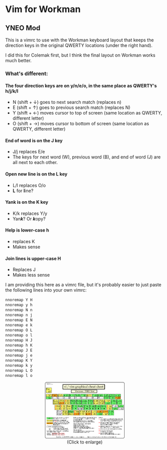 # Vim for Workman
## YNEO Mod

This is a vimrc to use with the Workman keyboard layout that keeps the direction keys in the original QWERTY locations (under the right hand).

I did this for Colemak first, but I think the final layout on Workman works much better.

### What's different:
#### The four direction keys are on y/n/e/o, in the same place as QWERTY's h/j/k/l
- N (shift + ↓) goes to next search match (replaces n)
- E (shift + ↑) goes to previous search match (replaces N)
- Y (shift + ←) moves cursor to top of screen (same location as QWERTY, different letter)
- O (shift + →) moves cursor to bottom of screen (same location as QWERTY, different letter)

#### End of word is on the J key
- J/j replaces E/e
- The keys for next word (W), previous word (B), and end of word (J) are all next to each other.

#### Open new line is on the L key
- L/l replaces O/o
- **L** for **l**ine?

#### Yank is on the K key
- K/k replaces Y/y
- Yan***k***? Or ***k***opy?

#### Help is lower-case h
- replaces K
- Makes sense
#### Join lines is upper-case H
- Replaces J
- Makes less sense

I am providing this here as a vimrc file, but it's probably easier to just paste the following lines into your own vimrc:

```
nnoremap Y H
nnoremap y h
nnoremap N n
nnoremap n j
nnoremap E N
nnoremap e k
nnoremap O L
nnoremap o l
nnoremap H J
nnoremap h K
nnoremap J E
nnoremap j e
nnoremap K Y
nnoremap k y
nnoremap L O
nnoremap l o
```

<p align="center">
 <img src="https://raw.githubusercontent.com/drewherron/workman-vim/main/workman-vim-yneo.png" width="50%" height="50%">
 <br>
 (Click to enlarge)
 </p>
